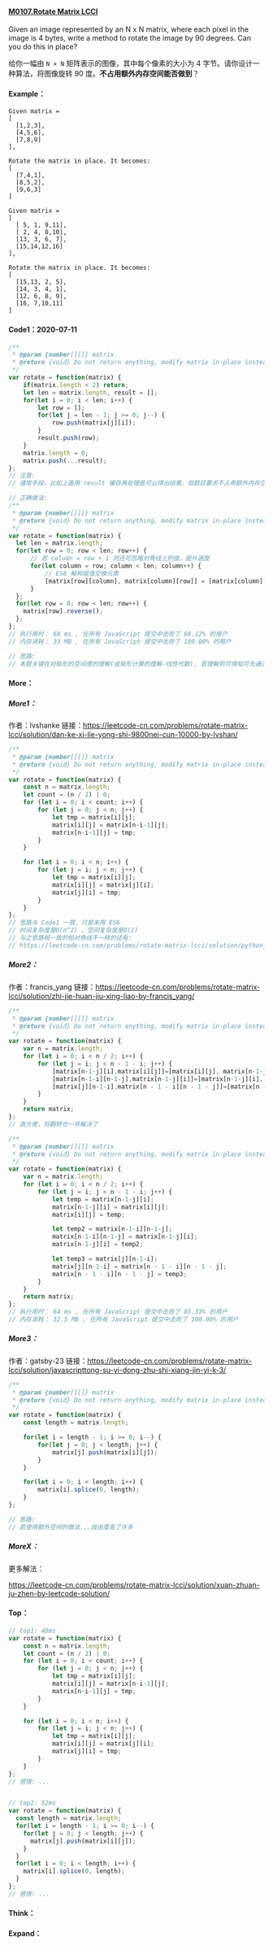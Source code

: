 #### [M0107.Rotate Matrix LCCI](https://leetcode-cn.com/problems/rotate-matrix-lcci/)

Given an image represented by an N x N matrix, where each pixel in the image is 4 bytes, write a method to rotate the image by 90 degrees. Can you do this in place?

给你一幅由 `N × N` 矩阵表示的图像，其中每个像素的大小为 4 字节。请你设计一种算法，将图像旋转 90 度。**不占用额外内存空间能否做到**？

#### Example：

```
Given matrix = 
[
  [1,2,3],
  [4,5,6],
  [7,8,9]
],

Rotate the matrix in place. It becomes:
[
  [7,4,1],
  [8,5,2],
  [9,6,3]
]

Given matrix =
[
  [ 5, 1, 9,11],
  [ 2, 4, 8,10],
  [13, 3, 6, 7],
  [15,14,12,16]
], 

Rotate the matrix in place. It becomes:
[
  [15,13, 2, 5],
  [14, 3, 4, 1],
  [12, 6, 8, 9],
  [16, 7,10,11]
]
```



#### Code1：2020-07-11

```javascript
/**
 * @param {number[][]} matrix
 * @return {void} Do not return anything, modify matrix in-place instead.
 */
var rotate = function(matrix) {
    if(matrix.length < 2) return;
    let len = matrix.length, result = [];
    for(let i = 0; i < len; i++) {
        let row = [];
        for(let j = len - 1; j >= 0; j--) {
            row.push(matrix[j][i]);
        }
        result.push(row);
    }
    matrix.length = 0;
    matrix.push(...result);
};
// 注意: 
// 通常手段，比如上面用 result 缓存再处理是可以得出结果，但题目要求不占用额外内存空间，即不能使用额外变量，全程只能在 matrix 上操作，所以本题关键非单纯得出结果，而是要在 matrix 上直接操作，得出结果

// 正确做法:
/**
 * @param {number[][]} matrix
 * @return {void} Do not return anything, modify matrix in-place instead.
 */
var rotate = function(matrix) {
  let len = matrix.length;
  for(let row = 0; row < len; row++) {
      // 若 column = row + 1 则还可忽略对角线上的值，提升速度
      for(let column = row; column < len; column++) {
          // ES6 解构赋值交换元素
          [matrix[row][column], matrix[column][row]] = [matrix[column][row], matrix[row][column]];
      }
  };
  for(let row = 0; row < len; row++) {
    matrix[row].reverse();
  };
};
// 执行用时： 68 ms , 在所有 JavaScript 提交中击败了 68.12% 的用户 
// 内存消耗： 33 MB , 在所有 JavaScript 提交中击败了 100.00% 的用户

// 思路: 
// 本题关键在对矩形的空间感的理解(或矩形计算的理解-线性代数), 若理解则可得知可先通过对角线的值交换，然后再进行行翻转得到最终结果
```



#### More：

##### More1：

作者：lvshanke
链接：https://leetcode-cn.com/problems/rotate-matrix-lcci/solution/dan-ke-xi-lie-yong-shi-9800nei-cun-10000-by-lvshan/

```javascript
/**
 * @param {number[][]} matrix
 * @return {void} Do not return anything, modify matrix in-place instead.
 */
var rotate = function(matrix) {
    const n = matrix.length;
    let count = (n / 2) | 0;
    for (let i = 0; i < count; i++) {
        for (let j = 0; j < n; j++) {
            let tmp = matrix[i][j];
            matrix[i][j] = matrix[n-i-1][j];
            matrix[n-i-1][j] = tmp;
        }
    }

    for (let i = 0; i < n; i++) {
        for (let j = i; j < n; j++) {
            let tmp = matrix[i][j];
            matrix[i][j] = matrix[j][i];
            matrix[j][i] = tmp;
        }
    }
};
// 思路与 Code1 一致，只是未用 ES6
// 时间复杂度是O(n^2) ，空间复杂度是O(1)
// 与之思路相一致的但对角线不一样的还有: 
// https://leetcode-cn.com/problems/rotate-matrix-lcci/solution/pythonjavascript-liang-ci-fan-zhuan-mian-shi-ti-01/
```



##### More2：

作者：francis_yang
链接：https://leetcode-cn.com/problems/rotate-matrix-lcci/solution/zhi-jie-huan-jiu-xing-liao-by-francis_yang/

```javascript
/**
 * @param {number[][]} matrix
 * @return {void} Do not return anything, modify matrix in-place instead.
 */
var rotate = function(matrix) {
    var n = matrix.length;
    for (let i = 0; i < n / 2; i++) {
        for (let j = i; j < n - 1 - i; j++) {
            [matrix[n-1-j][i],matrix[i][j]]=[matrix[i][j], matrix[n-1-j][i]];
            [matrix[n-1-i][n-1-j],matrix[n-1-j][i]]=[matrix[n-1-j][i], matrix[n-1-i][n-1-j]];
            [matrix[j][n-1-i],matrix[n - 1 - i][n - 1 - j]]=[matrix[n - 1 - i][n - 1 - j], matrix[j][n-1-i]];
        }
    }
    return matrix;
};
// 真大佬，将翻转也一并解决了

/**
 * @param {number[][]} matrix
 * @return {void} Do not return anything, modify matrix in-place instead.
 */
var rotate = function(matrix) {
    var n = matrix.length;
    for (let i = 0; i < n / 2; i++) {
        for (let j = i; j < n - 1 - i; j++) {
            let temp = matrix[n-1-j][i];
            matrix[n-1-j][i] = matrix[i][j];
            matrix[i][j] = temp;

            let temp2 = matrix[n-1-i][n-1-j];
            matrix[n-1-i][n-1-j] = matrix[n-1-j][i];
            matrix[n-1-j][i] = temp2;

            let temp3 = matrix[j][n-1-i];
            matrix[j][n-1-i] = matrix[n - 1 - i][n - 1 - j];
            matrix[n - 1 - i][n - 1 - j] = temp3;
        }
    }
    return matrix;
};
// 执行用时： 64 ms , 在所有 JavaScript 提交中击败了 85.33% 的用户 
// 内存消耗： 32.5 MB , 在所有 JavaScript 提交中击败了 100.00% 的用户
```



##### More3：

作者：gatsby-23
链接：https://leetcode-cn.com/problems/rotate-matrix-lcci/solution/javascripttong-su-yi-dong-zhu-shi-xiang-jin-yi-k-3/

```javascript
/**
 * @param {number[][]} matrix
 * @return {void} Do not return anything, modify matrix in-place instead.
 */
var rotate = function(matrix) {
    const length = matrix.length;

    for(let i = length - 1; i >= 0; i--) {
        for(let j = 0; j < length; j++) {
            matrix[j].push(matrix[i][j]);
        }
    }

    for(let i = 0; i < length; i++) {
        matrix[i].splice(0, length);
    }
};

// 思路:
// 若使用额外空间的做法...自由度高了许多
```



##### MoreX：

更多解法：

https://leetcode-cn.com/problems/rotate-matrix-lcci/solution/xuan-zhuan-ju-zhen-by-leetcode-solution/



#### Top：

```javascript
// top1: 48ms
var rotate = function(matrix) {
    const n = matrix.length;
    let count = (n / 2) | 0;
    for (let i = 0; i < count; i++) {
        for (let j = 0; j < n; j++) {
            let tmp = matrix[i][j];
            matrix[i][j] = matrix[n-i-1][j];
            matrix[n-i-1][j] = tmp;
        }
    }

    for (let i = 0; i < n; i++) {
        for (let j = i; j < n; j++) {
            let tmp = matrix[i][j];
            matrix[i][j] = matrix[j][i];
            matrix[j][i] = tmp;
        }
    }
};
// 感悟: ...


// top2: 52ms
var rotate = function(matrix) {
  const length = matrix.length;
  for(let i = length - 1; i >= 0; i--) {
    for(let j = 0; j < length; j++) {
      matrix[j].push(matrix[i][j]);
    }
  }
  for(let i = 0; i < length; i++) {
    matrix[i].splice(0, length);
  }
};
// 感悟: ...
```



#### Think：



#### Expand：